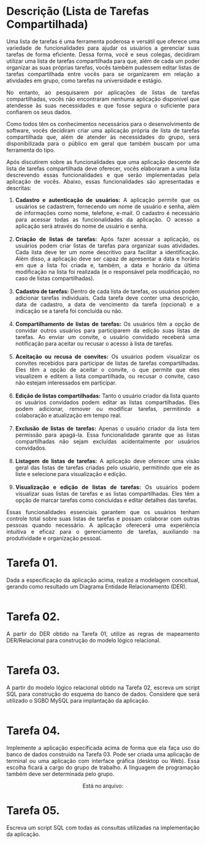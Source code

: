 # Descrição (Lista de Tarefas Compartilhada)
<p align="justify">
  Uma lista de tarefas é uma ferramenta poderosa e versátil que oferece uma variedade de funcionalidades para ajudar os usuários a gerenciar suas tarefas de forma eficiente. Dessa forma, você e seus colegas, decidiram utilizar uma lista de tarefas compartilhada para que, além de cada um poder organizar as suas próprias tarefas, vocês também pudessem editar listas de tarefas compartilhada entre vocês para se organizarem em relação a atividades em grupo, como tarefas na universidade e estágio.
</p>
<p align="justify">
  No entanto, ao pesquisarem por aplicações de listas de tarefas compartilhadas, vocês não encontraram nenhuma aplicação disponível que atendesse às suas necessidades e que fosse segura o suficiente para confiarem os seus dados.
</p>
<p align="justify">
  Como todos têm os conhecimentos necessários para o desenvolvimento de software, vocês decidiram criar uma aplicação própria de lista de tarefas compartilhada que, além de atender às necessidades do grupo, será disponibilizada para o público em geral que também buscam por uma ferramenta do tipo.
</p>
<p align="justify">
  Após discutirem sobre as funcionalidades que uma aplicação descente de lista de tarefas compartilhada deve oferecer, vocês elaboraram a uma lista descrevendo essas funcionalidades e que serão implementadas pela aplicação de vocês. Abaixo, essas funcionalidades são apresentadas e descritas:
</p>
<p>
 <ol>
   <li align="justify"><b>Cadastro e autenticação de usuários:</b> A aplicação permite que os usuários se cadastrem, fornecendo um nome de usuário e senha, além de informações como nome, telefone, e-mail. O cadastro é necessário para acessar todas as funcionalidades da aplicação. O acesso a aplicação será através do nome de usuário e senha.</li><br>
   <li align="justify"><b>Criação de listas de tarefas:</b> Após fazer acessar a aplicação, os usuários podem criar listas de tarefas para organizar suas atividades. Cada lista deve ter um nome descritivo para facilitar a identificação. Além disso, a aplicação deve ser capaz de apresentar a data e horário em que a lista foi criada e, também, a data e horário da última modificação na lista foi realizada (e o responsável pela modificação, no caso de listas compartilhadas).</li><br>
   <li align="justify"><b>Cadastro de tarefas:</b> Dentro de cada lista de tarefas, os usuários podem adicionar tarefas individuais. Cada tarefa deve conter uma descrição, data de cadastro, a data de vencimento da tarefa (opcional) e a indicação se a tarefa foi concluída ou não.</li><br>
   <li align="justify"><b>Compartilhamento de listas de tarefas:</b> Os usuários têm a opção de convidar outros usuários para participarem da edição suas listas de tarefas. Ao enviar um convite, o usuário convidado receberá uma notificação para aceitar ou recusar o acesso à lista de tarefas.</li><br>
   <li align="justify"><b>Aceitação ou recusa de convites:</b> Os usuários podem visualizar os convites recebidos para participar de listas de tarefas compartilhadas. Eles têm a opção de aceitar o convite, o que permite que eles visualizem e editem a lista compartilhada, ou recusar o convite, caso não estejam interessados em participar.</li><br> 
   <li align="justify"><b>Edição de listas compartilhadas:</b> Tanto o usuário criador da lista quanto os usuários convidados podem editar as listas compartilhadas. Eles podem adicionar, remover ou modificar tarefas, permitindo a colaboração e atualização em tempo real.</li><br>
   <li align="justify"><b>Exclusão de listas de tarefas:</b> Apenas o usuário criador da lista tem permissão para apagá-la. Essa funcionalidade garante que as listas compartilhadas não sejam excluídas acidentalmente por usuários
convidados.</li><br>
   <li align="justify"><b>Listagem de listas de tarefas:</b> A aplicação deve oferecer uma visão geral das listas de tarefas criadas pelo usuário, permitindo que ele as liste e selecione para visualização e edição.</li><br>
   <li align="justify"><b>Visualização e edição de listas de tarefas:</b> Os usuários podem visualizar suas listas de tarefas e as listas compartilhadas. Eles têm a opção de marcar tarefas como concluídas e editar detalhes das tarefas.</li>
 </ol>
</p>
<p align="justify">
  Essas funcionalidades essenciais garantem que os usuários tenham controle total sobre suas listas de tarefas e possam colaborar com outras pessoas quando necessário. A aplicação oferecerá uma experiência intuitiva e eficaz para o gerenciamento de tarefas, auxiliando na produtividade e organização pessoal.
</p>

# Tarefa 01.
<p align="justify">
  Dada a especificação da aplicação acima, realize a modelagem conceitual, gerando como resultado um Diagrama Entidade Relacionamento (DER).
</p>
<p align="center">
  <img src="">
</p>

# Tarefa 02.
<p align="justify">
  A partir do DER obtido na Tarefa 01, utilize as regras de mapeamento DER/Relacional para construção do modelo lógico relacional.
</p>
<p align="center">
  <img src="">
</p>

# Tarefa 03.
<p align="justify">
  A partir do modelo lógico relacional obtido na Tarefa 02, escreva um script SQL para construção do esquema do banco de dados. Considere que será utilizado o SGBD MySQL para implantação da aplicação.
</p>
<p align="center">
  <img src="">
</p>

# Tarefa 04.
<p align="justify">
  Implemente a aplicação especificada acima de forma que ela faça uso do banco de dados construído na Tarefa 03. Pode ser criada uma aplicação de terminal ou uma aplicação com interface gráfica (desktop ou Web). Essa escolha ficará a cargo do grupo de trabalho. A linguagem de programação também deve ser determinada pelo grupo.
</p>
<p align="center">
  Está no arquivo: 
</p>

# Tarefa 05.
<p align="justify">
  Escreva um script SQL com todas as consultas utilizadas na implementação da aplicação.
</p>
<p align="center">
  <img src="">
</p>
